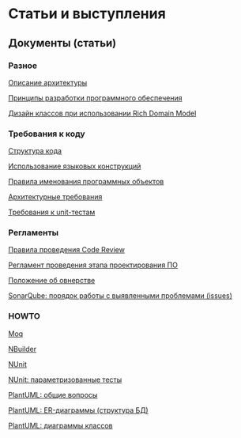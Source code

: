 # Статьи и выступления

## Документы (статьи)

### Разное

[Описание архитектуры](docs/misc/architecture-description.md "Описание архитектуры")

[Принципы разработки программного обеспечения](docs/misc/development-principles.md "Принципы разработки программного обеспечения")

[Дизайн классов при использовании Rich Domain Model](docs/misc/rich-domain-model.md "Дизайн классов при использовании Rich Domain Model")

### Требования к коду

[Структура кода](docs/code-rules/code-structure.md "Структура кода")

[Использование языковых конструкций](docs/code-rules/language-usage.md "Использование языковых конструкций")

[Правила именования программных объектов](docs/code-rules/naming.md "Правила именования программных объектов")

[Архитектурные требования](docs/code-rules/architecture-rules.md "Архитектурные требования")

[Требования к unit-тестам](docs/code-rules/unit-tests-rules.md "Требования к unit-тестам")

### Регламенты

[Правила проведения Code Review](docs/reglaments/code-review.md "Правила проведения Code Review")

[Регламент проведения этапа проектирования ПО](docs/reglaments/design-review.md "Регламент проведения этапа проектирования ПО")

[Положение об овнерстве](docs/reglaments/code-ownership.md "Положение об овнерстве")

[SonarQube: порядок работы с выявленными проблемами (issues)](docs/reglaments/sonarqube.md "SonarQube: порядок работы с выявленными проблемами (issues)")

### HOWTO

[Moq](docs/howto/moq.md "Moq")

[NBuilder](docs/howto/nbuilder.md "NBuilder")

[NUnit](docs/howto/nunit.md "NUnit")

[NUnit: параметризованные тесты](docs/howto/nunit-parameterized.md "NUnit: параметризованные тесты")

[PlantUML: общие вопросы](docs/howto/plantuml-common.md "PlantUML: общие вопросы")

[PlantUML: ER-диаграммы (структура БД)](docs/howto/plantuml-er.md "PlantUML: ER-диаграммы (структура БД)")

[PlantUML: диаграммы классов](docs/howto/plantuml-classes.md "PlantUML: диаграммы классов")
